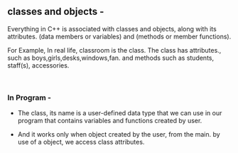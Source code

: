 ## classes and objects -
<p>Everything in C++ is associated with classes and objects, along with its attributes. (data members or variables) and (methods or member functions).</p>
<p>For Example, In real life, classroom is the class. The class has attributes., such as boys,girls,desks,windows,fan. and methods such as students, staff(s), accessories.</p><br>

### In Program -
* <p>The class, its name is a user-defined data type that we can use in our program that contains variables and functions created by user.</p>
* <p>And it works only when object created by the user, from the main. by use of a object, we access class attributes.</p> 
